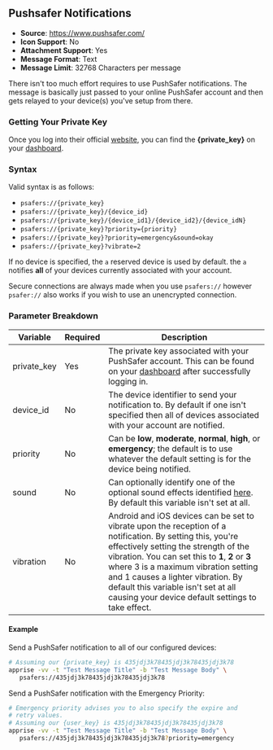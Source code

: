 ## Pushsafer Notifications
* **Source**: https://www.pushsafer.com/
* **Icon Support**: No
* **Attachment Support**: Yes
* **Message Format**: Text
* **Message Limit**: 32768 Characters per message

There isn't too much effort requires to use PushSafer notifications. The message is basically just passed to your online PushSafer account and then gets relayed to your device(s) you've setup from there.

### Getting Your Private Key
Once you log into their official [website](https://www.pushsafer.com/), you can find the **{private_key}** on your [dashboard](https://www.pushsafer.com/dashboard/).

### Syntax
Valid syntax is as follows:
* `psafers://{private_key}`
* `psafers://{private_key}/{device_id}`
* `psafers://{private_key}/{device_id1}/{device_id2}/{device_idN}`
* `psafers://{private_key}?priority={priority}`
* `psafers://{private_key}?priority=emergency&sound=okay`
* `psafers://{private_key}?vibrate=2`

If no device is specified, the `a` reserved device is used by default. the `a` notifies **all** of your devices currently associated with your account.

Secure connections are always made when you use `psafers://` however `psafer://` also works if you wish to use an unencrypted connection.

### Parameter Breakdown
| Variable    | Required | Description
| ----------- | -------- | -----------
| private_key     | Yes      | The private key associated with your PushSafer account.  This can be found on your [dashboard](https://www.pushsafer.com/dashboard/) after successfully logging in.
| device_id   | No       | The device identifier to send your notification to. By default if one isn't specified then all of devices associated with your account are notified.
| priority  | No | Can be **low**, **moderate**, **normal**, **high**, or **emergency**; the default is to use whatever the default setting is for the device being notified.
| sound  | No | Can optionally identify one of the optional sound effects identified [here](https://www.pushsafer.com/en/pushapi#api-sound). By default this variable isn't set at all.
| vibration  | No | Android and iOS devices can be set to vibrate upon the reception of a notification.  By setting this, you're effectively setting the strength of the vibration.  You can set this to **1**, **2** or **3** where 3 is a maximum vibration setting and 1 causes a lighter vibration. By default this variable isn't set at all causing your device default settings to take effect.

#### Example
Send a PushSafer notification to all of our configured devices:
```bash
# Assuming our {private_key} is 435jdj3k78435jdj3k78435jdj3k78
apprise -vv -t "Test Message Title" -b "Test Message Body" \
   psafers://435jdj3k78435jdj3k78435jdj3k78
```

Send a PushSafer notification with the Emergency Priority:
```bash
# Emergency priority advises you to also specify the expire and
# retry values.
# Assuming our {user_key} is 435jdj3k78435jdj3k78435jdj3k78
apprise -vv -t "Test Message Title" -b "Test Message Body" \
   psafers://435jdj3k78435jdj3k78435jdj3k78?priority=emergency
```